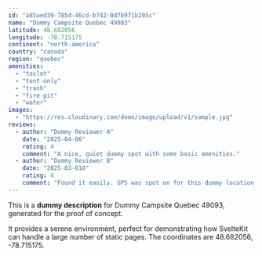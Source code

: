 ```yaml
---
id: "a85aed39-785d-46cd-b742-0d7b971b295c"
name: "Dummy Campsite Quebec 49093"
latitude: 48.682056
longitude: -78.715175
continent: "north-america"
country: "canada"
region: "quebec"
amenities:
  - "toilet"
  - "tent-only"
  - "trash"
  - "fire-pit"
  - "water"
images:
  - "https://res.cloudinary.com/demo/image/upload/v1/sample.jpg"
reviews:
  - author: "Dummy Reviewer A"
    date: "2025-04-06"
    rating: 4
    comment: "A nice, quiet dummy spot with some basic amenities."
  - author: "Dummy Reviewer B"
    date: "2025-03-018"
    rating: 4
    comment: "Found it easily. GPS was spot on for this dummy location."
---
```


This is a **dummy description** for Dummy Campsite Quebec 49093, generated for the proof of concept.

It provides a serene environment, perfect for demonstrating how SvelteKit can handle a large number of static pages. The coordinates are 48.682056, -78.715175.

